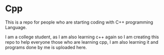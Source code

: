 # Cpp
This is a repo for people who are starting coding with C++ programming Language.

I am a college student, as I am also learning c++ again so I am creating this repo to help everyone those who are learning cpp, I am also learning it and programs done by me is uploaded here.
